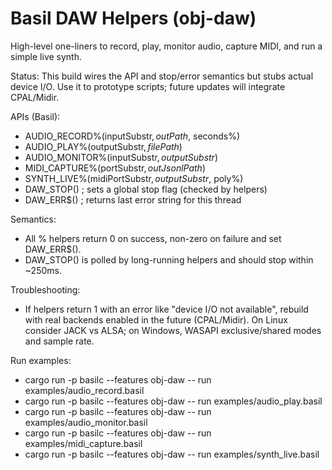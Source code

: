 # Basil DAW Helpers (obj-daw)

High-level one-liners to record, play, monitor audio, capture MIDI, and run a simple live synth.

Status: This build wires the API and stop/error semantics but stubs actual device I/O. Use it to prototype scripts; future updates will integrate CPAL/Midir.

APIs (Basil):
- AUDIO_RECORD%(inputSubstr$, outPath$, seconds%)
- AUDIO_PLAY%(outputSubstr$, filePath$)
- AUDIO_MONITOR%(inputSubstr$, outputSubstr$)
- MIDI_CAPTURE%(portSubstr$, outJsonlPath$)
- SYNTH_LIVE%(midiPortSubstr$, outputSubstr$, poly%)
- DAW_STOP()   ; sets a global stop flag (checked by helpers)
- DAW_ERR$()   ; returns last error string for this thread

Semantics:
- All % helpers return 0 on success, non-zero on failure and set DAW_ERR$().
- DAW_STOP() is polled by long-running helpers and should stop within ~250ms.

Troubleshooting:
- If helpers return 1 with an error like "device I/O not available", rebuild with real backends enabled in the future (CPAL/Midir). On Linux consider JACK vs ALSA; on Windows, WASAPI exclusive/shared modes and sample rate.

Run examples:
- cargo run -p basilc --features obj-daw -- run examples/audio_record.basil
- cargo run -p basilc --features obj-daw -- run examples/audio_play.basil
- cargo run -p basilc --features obj-daw -- run examples/audio_monitor.basil
- cargo run -p basilc --features obj-daw -- run examples/midi_capture.basil
- cargo run -p basilc --features obj-daw -- run examples/synth_live.basil
